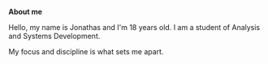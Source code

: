**About me**

Hello, my name is Jonathas and I'm 18 years old.
I am a student of Analysis and Systems Development.

My focus and discipline is what sets me apart.



<!---
JonathasVaz/JonathasVaz is a ✨ special ✨ repository because its `README.md` (this file) appears on your GitHub profile.
You can click the Preview link to take a look at your changes.
--->
